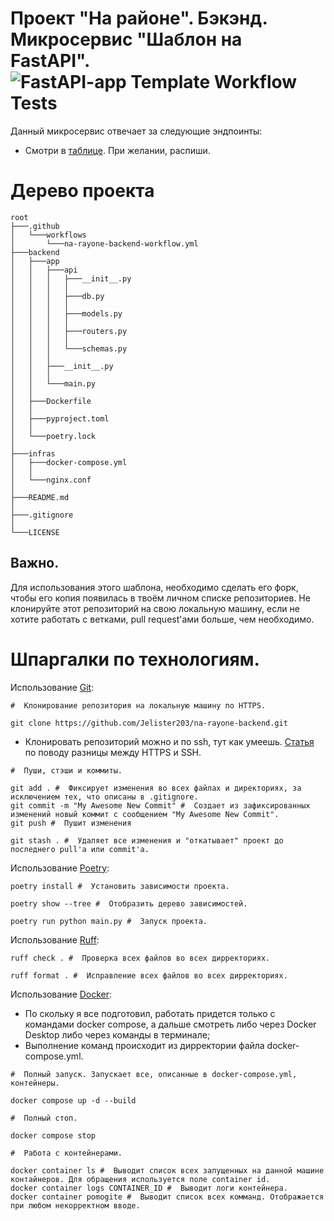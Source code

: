 # Проект "На районе". Бэкэнд. Микросервис "Шаблон на FastAPI".![FastAPI-app Template Workflow Tests](https://github.com/Jelister203/na-rayone-backend/actions/workflows/na-rayone-backend-workflow.yml/badge.svg)

Данный микросервис отвечает за следующие эндпоинты:
- Смотри в [таблице](https://miro.com/app/board/uXjVN0ClXug=/). При желании, распиши.
# Дерево проекта
```
root
├───.github
│   └───workflows
│       └───na-rayone-backend-workflow.yml 
├───backend
│   ├───app
│   │   ├───api
│   │   │   ├───__init__.py
│   │   │   │
│   │   │   ├───db.py
│   │   │   │
│   │   │   ├───models.py
│   │   │   │
│   │   │   ├───routers.py
│   │   │   │
│   │   │   └───schemas.py
│   │   │
│   │   ├───__init__.py
│   │   │
│   │   └───main.py
│   │  
│   ├───Dockerfile
│   │
│   ├───pyproject.toml
│   │
│   └───poetry.lock
│
├───infras
│   ├───docker-compose.yml
│   │
│   └───nginx.conf
│
├───README.md
│
├───.gitignore
│
└───LICENSE
```
## Важно.
Для использования этого шаблона, необходимо сделать его форк, чтобы его копия появилась в твоём личном списке репозиториев. Не клонируйте этот репозиторий на свою локальную машину, если не хотите работать с ветками, pull request'ами больше, чем необходимо.

# Шпаргалки по технологиям.

Использование [Git](https://git-scm.com/book/ru/v2):
```
#  Клонирование репозитория на локальную машину по HTTPS.

git clone https://github.com/Jelister203/na-rayone-backend.git
```

- Клонировать репозиторий можно и по ssh, тут как умеешь. [Статья](https://stackoverflow.com/questions/11041729/git-clone-with-https-or-ssh-remote) по поводу разницы между HTTPS и SSH.

```
#  Пуши, стэши и коммиты.

git add . #  Фиксирует изменения во всех файлах и директориях, за исключением тех, что описаны в .gitignore.
git commit -m "My Awesome New Commit" #  Создает из зафиксированных изменений новый коммит с сообщением "My Awesome New Commit".
git push #  Пушит изменения 

git stash . #  Удаляет все изменения и "откатывает" проект до последнего pull'а или commit'а.
```

Использование [Poetry](https://habr.com/ru/articles/593529/):
```
poetry install #  Установить зависимости проекта.

poetry show --tree #  Отобразить дерево зависимостей.

poetry run python main.py #  Запуск проекта.
```

Использование [Ruff](https://pypi.org/project/ruff/):
```
ruff check . #  Проверка всех файлов во всех дирректориях.

ruff format . #  Исправление всех файлов во всех дирректориях.
```

Использование [Docker](https://habr.com/ru/articles/310460/):
- По скольку я все подготовил, работать придется только с командами docker compose, а дальше смотреть либо через Docker Desktop либо через команды в терминале;
- Выполнение команд происходит из дирректории файла docker-compose.yml.
```
#  Полный запуск. Запускает все, описанные в docker-compose.yml, контейнеры.

docker compose up -d --build

#  Полный стоп.

docker compose stop

#  Работа с контейнерами.

docker container ls #  Выводит список всех запущенных на данной машине контайнеров. Для обращения используется поле container id.
docker container logs CONTAINER_ID #  Выводит логи контейнера.
docker container pomogite #  Выводит список всех комманд. Отображается при любом некорректном вводе.
```
